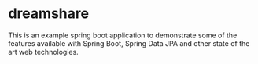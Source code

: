 # dreamshare
This is an example spring boot application to demonstrate some of the features available with Spring Boot, Spring Data JPA and other state of the art web technologies.
